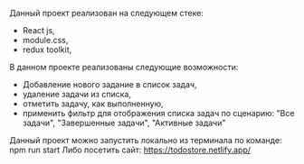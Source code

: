 Данный проект реализован на следующем стеке:
 - React js,
 - module.css,
 - redux toolkit,

В данном проекте реализованы следующие возможности:
 - Добавление нового задание в список задач,
 - удаление задачи из списка,
 - отметить задачу, как выполненную,
 - применить фильтр для отображения списка задач по сценарию: "Все задачи", "Завершенные задачи", "Активные задачи"

 Данный проект можно запустить локально из терминала по команде: npm run start
 Либо посетить сайт: https://todostore.netlify.app/